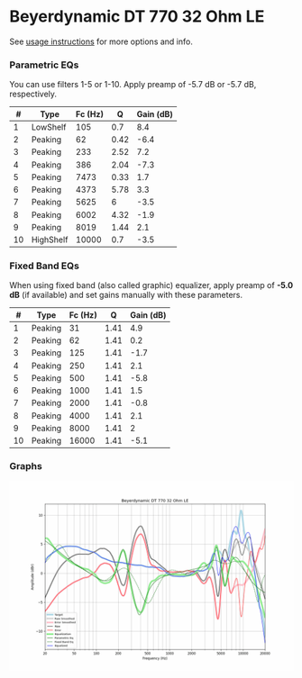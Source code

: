 # Beyerdynamic DT 770 32 Ohm LE
See [usage instructions](https://github.com/jaakkopasanen/AutoEq#usage) for more options and info.

### Parametric EQs
You can use filters 1-5 or 1-10. Apply preamp of -5.7 dB or -5.7 dB, respectively.

|   # | Type      |   Fc (Hz) |    Q |   Gain (dB) |
|-----|-----------|-----------|------|-------------|
|   1 | LowShelf  |       105 | 0.7  |         8.4 |
|   2 | Peaking   |        62 | 0.42 |        -6.4 |
|   3 | Peaking   |       233 | 2.52 |         7.2 |
|   4 | Peaking   |       386 | 2.04 |        -7.3 |
|   5 | Peaking   |      7473 | 0.33 |         1.7 |
|   6 | Peaking   |      4373 | 5.78 |         3.3 |
|   7 | Peaking   |      5625 | 6    |        -3.5 |
|   8 | Peaking   |      6002 | 4.32 |        -1.9 |
|   9 | Peaking   |      8019 | 1.44 |         2.1 |
|  10 | HighShelf |     10000 | 0.7  |        -3.5 |

### Fixed Band EQs
When using fixed band (also called graphic) equalizer, apply preamp of **-5.0 dB** (if available) and set gains manually with these parameters.

|   # | Type    |   Fc (Hz) |    Q |   Gain (dB) |
|-----|---------|-----------|------|-------------|
|   1 | Peaking |        31 | 1.41 |         4.9 |
|   2 | Peaking |        62 | 1.41 |         0.2 |
|   3 | Peaking |       125 | 1.41 |        -1.7 |
|   4 | Peaking |       250 | 1.41 |         2.1 |
|   5 | Peaking |       500 | 1.41 |        -5.8 |
|   6 | Peaking |      1000 | 1.41 |         1.5 |
|   7 | Peaking |      2000 | 1.41 |        -0.8 |
|   8 | Peaking |      4000 | 1.41 |         2.1 |
|   9 | Peaking |      8000 | 1.41 |         2   |
|  10 | Peaking |     16000 | 1.41 |        -5.1 |

### Graphs
![](./Beyerdynamic%20DT%20770%2032%20Ohm%20LE.png)
